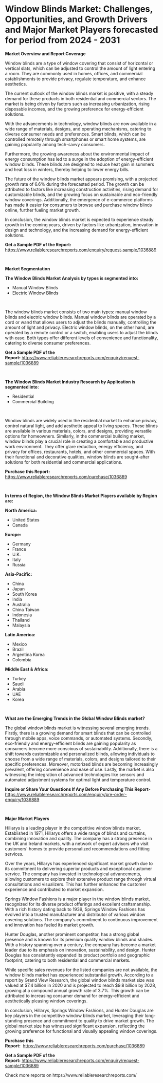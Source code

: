 <p><h1>Window Blinds Market: Challenges, Opportunities, and Growth Drivers and Major Market Players forecasted for period from 2024 - 2031</h1></p><p><strong>Market Overview and Report Coverage</strong></p>
<p><p>Window blinds are a type of window covering that consist of horizontal or vertical slats, which can be adjusted to control the amount of light entering a room. They are commonly used in homes, offices, and commercial establishments to provide privacy, regulate temperature, and enhance aesthetics.</p><p>The current outlook of the window blinds market is positive, with a steady demand for these products in both residential and commercial sectors. The market is being driven by factors such as increasing urbanization, rising disposable incomes, and the growing preference for energy-efficient solutions. </p><p>With the advancements in technology, window blinds are now available in a wide range of materials, designs, and operating mechanisms, catering to diverse consumer needs and preferences. Smart blinds, which can be controlled remotely through smartphones or smart home systems, are gaining popularity among tech-savvy consumers.</p><p>Furthermore, the growing awareness about the environmental impact of energy consumption has led to a surge in the adoption of energy-efficient window blinds. These blinds are designed to reduce heat gain in summers and heat loss in winters, thereby helping to lower energy bills.</p><p>The future of the window blinds market appears promising, with a projected growth rate of 6.6% during the forecasted period. The growth can be attributed to factors like increasing construction activities, rising demand for customizable blinds, and the growing focus on sustainable and eco-friendly window coverings. Additionally, the emergence of e-commerce platforms has made it easier for consumers to browse and purchase window blinds online, further fueling market growth.</p><p>In conclusion, the window blinds market is expected to experience steady growth in the coming years, driven by factors like urbanization, innovation in design and technology, and the increasing demand for energy-efficient solutions.</p></p>
<p><strong>Get a Sample PDF of the Report:</strong> <a href="https://www.reliableresearchreports.com/enquiry/request-sample/1036889">https://www.reliableresearchreports.com/enquiry/request-sample/1036889</a></p>
<p>&nbsp;</p>
<p><strong>Market Segmentation</strong></p>
<p><strong>The Window Blinds Market Analysis by types is segmented into:</strong></p>
<p><ul><li>Manual Window Blinds</li><li>Electric Window Blinds</li></ul></p>
<p>&nbsp;</p>
<p><p>The window blinds market consists of two main types: manual window blinds and electric window blinds. Manual window blinds are operated by a cord or wand that allows users to adjust the blinds manually, controlling the amount of light and privacy. Electric window blinds, on the other hand, are operated by a remote control or a switch, enabling users to adjust the blinds with ease. Both types offer different levels of convenience and functionality, catering to diverse consumer preferences.</p></p>
<p><strong>Get a Sample PDF of the Report:</strong>&nbsp;<a href="https://www.reliableresearchreports.com/enquiry/request-sample/1036889">https://www.reliableresearchreports.com/enquiry/request-sample/1036889</a></p>
<p>&nbsp;</p>
<p><strong>The Window Blinds Market Industry Research by Application is segmented into:</strong></p>
<p><ul><li>Residential</li><li>Commercial Building</li></ul></p>
<p>&nbsp;</p>
<p><p>Window blinds are widely used in the residential market to enhance privacy, control natural light, and add aesthetic appeal to living spaces. These blinds are available in various materials, colors, and designs, providing versatile options for homeowners. Similarly, in the commercial building market, window blinds play a crucial role in creating a comfortable and productive work environment. They offer glare reduction, energy efficiency, and privacy for offices, restaurants, hotels, and other commercial spaces. With their functional and decorative qualities, window blinds are sought-after solutions for both residential and commercial applications.</p></p>
<p><strong>Purchase this Report:</strong>&nbsp; <a href="https://www.reliableresearchreports.com/purchase/1036889">https://www.reliableresearchreports.com/purchase/1036889</a></p>
<p>&nbsp;</p>
<p><strong>In terms of Region, the Window Blinds Market Players available by Region are:</strong></p>
<p>
    <p> <strong> North America: </strong>
        <ul>
            <li>United States</li>
            <li>Canada</li>
        </ul>
        </p> 
    <p> <strong> Europe: </strong>
        <ul>
            <li>Germany</li>
            <li>France</li>
            <li>U.K.</li>
            <li>Italy</li>
            <li>Russia</li>
        </ul>
        </p> 
    <p> <strong> Asia-Pacific: </strong>
        <ul>
            <li>China</li>
            <li>Japan</li>
            <li>South Korea</li>
            <li>India</li>
            <li>Australia</li>
            <li>China Taiwan</li>
            <li>Indonesia</li>
            <li>Thailand</li>
            <li>Malaysia</li>
        </ul>
        </p> 
    <p> <strong> Latin America: </strong>
        <ul>
            <li>Mexico</li>
            <li>Brazil</li>
            <li>Argentina Korea</li>
            <li>Colombia</li>
        </ul>
        </p> 
    <p> <strong> Middle East & Africa: </strong>
        <ul>
            <li>Turkey</li>
            <li>Saudi</li>
            <li>Arabia</li>
            <li>UAE</li>
            <li>Korea</li>
        </ul>
    </p>
    </p>
<p>&nbsp;</p>
<p><strong>What are the Emerging Trends in the Global Window Blinds market?</strong></p>
<p><p>The global window blinds market is witnessing several emerging trends. Firstly, there is a growing demand for smart blinds that can be controlled through mobile apps, voice commands, or automated systems. Secondly, eco-friendly and energy-efficient blinds are gaining popularity as consumers become more conscious of sustainability. Additionally, there is a shift towards customizable and personalized blinds, allowing individuals to choose from a wide range of materials, colors, and designs tailored to their specific preferences. Moreover, motorized blinds are becoming increasingly prevalent, offering convenience and ease of use. Lastly, the market is also witnessing the integration of advanced technologies like sensors and automated adjustment systems for optimal light and temperature control.</p></p>
<p><strong>Inquire or Share Your Questions If Any Before Purchasing This Report</strong>- <a href="https://www.reliableresearchreports.com/enquiry/pre-order-enquiry/1036889">https://www.reliableresearchreports.com/enquiry/pre-order-enquiry/1036889</a></p>
<p>&nbsp;</p>
<p><strong>Major Market Players</strong></p>
<p><p>Hillarys is a leading player in the competitive window blinds market. Established in 1971, Hillarys offers a wide range of blinds and curtains, combining innovation and quality. The company has a strong presence in the UK and Ireland markets, with a network of expert advisors who visit customers' homes to provide personalized recommendations and fitting services.</p><p>Over the years, Hillarys has experienced significant market growth due to its commitment to delivering superior products and exceptional customer service. The company has invested in technological advancements, allowing customers to explore their extensive product range through virtual consultations and visualizers. This has further enhanced the customer experience and contributed to market expansion.</p><p>Springs Window Fashions is a major player in the window blinds market, recognized for its diverse product offerings and excellent craftsmanship. With a rich history dating back to 1939, Springs Window Fashions has evolved into a trusted manufacturer and distributor of various window covering solutions. The company's commitment to continuous improvement and innovation has fueled its market growth.</p><p>Hunter Douglas, another prominent competitor, has a strong global presence and is known for its premium quality window blinds and shades. With a history spanning over a century, the company has become a market leader due to its emphasis on innovation, sustainability, and design. Hunter Douglas has consistently expanded its product portfolio and geographic footprint, catering to both residential and commercial markets.</p><p>While specific sales revenues for the listed companies are not available, the window blinds market has experienced substantial growth. According to a report by Grand View Research, the global window blinds market size was valued at $7.4 billion in 2020 and is projected to reach $9.8 billion by 2028, growing at a compound annual growth rate of 3.7%. This growth can be attributed to increasing consumer demand for energy-efficient and aesthetically pleasing window coverings.</p><p>In conclusion, Hillarys, Springs Window Fashions, and Hunter Douglas are key players in the competitive window blinds market, leveraging their long-standing presence and commitment to quality to drive market growth. The global market size has witnessed significant expansion, reflecting the growing preference for functional and visually appealing window coverings.</p></p>
<p><strong>Purchase this Report:</strong>&nbsp;&nbsp;<a href="https://www.reliableresearchreports.com/purchase/1036889">https://www.reliableresearchreports.com/purchase/1036889</a></p>
<p></p>
<p><strong>Get a Sample PDF of the Report:</strong>&nbsp;<a href="https://www.reliableresearchreports.com/enquiry/request-sample/1036889">https://www.reliableresearchreports.com/enquiry/request-sample/1036889</a></p>
<p>Check more reports on https://www.reliableresearchreports.com/</p>